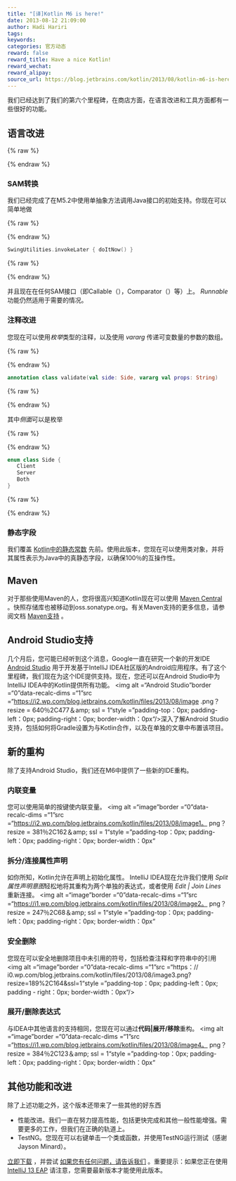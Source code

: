```yaml
---
title: "[译]Kotlin M6 is here!"
date: 2013-08-12 21:09:00
author: Hadi Hariri
tags:
keywords:
categories: 官方动态
reward: false
reward_title: Have a nice Kotlin!
reward_wechat:
reward_alipay:
source_url: https://blog.jetbrains.com/kotlin/2013/08/kotlin-m6-is-here/
---
```


我们已经达到了我们的第六个里程碑，在商店方面，在语言改进和工具方面都有一些很好的功能。<span id =“more-1155”> </span>
## 语言改进


{% raw %}
<p><a name="SAM-conversions"></a></p>
{% endraw %}

### SAM转换

我们已经完成了在M5.2中使用单抽象方法调用Java接口的初始支持。你现在可以简单地做

{% raw %}
<p></p>
{% endraw %}

```kotlin
SwingUtilities.invokeLater { doItNow() }
```

{% raw %}
<p></p>
{% endraw %}

并且现在在任何SAM接口（即Callable（），Comparator（）等）上。 <em> Runnable </em>功能仍然适用于需要的情况。
### 注释改进

您现在可以使用<em>枚举</em>类型的注释，以及使用<em> vararg </em>传递可变数量的参数的数组。

{% raw %}
<p></p>
{% endraw %}

```kotlin
annotation class validate(val side: Side, vararg val props: String)
```

{% raw %}
<p></p>
{% endraw %}

其中<em>侧面</em>可以是枚举

{% raw %}
<p></p>
{% endraw %}

```kotlin
enum class Side {
   Client
   Server
   Both
}
```

{% raw %}
<p></p>
{% endraw %}

### 静态字段

我们覆盖 [Kotlin中的静态常数](http://blog.jetbrains.com/kotlin/2013/06/static-constants-in-kotlin/) 先前。使用此版本，您现在可以使用类对象，并将其属性表示为Java中的真静态字段，以确保100％的互操作性。
## Maven

对于那些使用Maven的人，您将很高兴知道Kotlin现在可以使用 [Maven Central](http://www.maven.org) 。快照存储库也被移动到oss.sonatype.org。有关Maven支持的更多信息，请参阅文档 [Maven支持](http://confluence.jetbrains.com/display/Kotlin/Kotlin+Build+Tools#KotlinBuildTools-Maven) 。
## Android Studio支持

几个月后，您可能已经听到这个消息，Google一直在研究一个新的开发IDE [Android Studio](http://developer.android.com/sdk/installing/studio.html) 用于开发基于IntelliJ IDEA社区版的Android应用程序。有了这个里程碑，我们现在为这个IDE提供支持。现在，您还可以在Android Studio中为IntelliJ IDEA中的Kotlin提供所有功能。 <img alt =“Android Studio”border =“0”data-recalc-dims =“1”src =“https://i2.wp.com/blog.jetbrains.com/kotlin/files/2013/08/image .png？resize = 640％2C477＆amp; ssl = 1“style =”padding-top：0px; padding-left：0px; padding-right：0px; border-width：0px“/>深入了解Android Studio支持，包括如何将Gradle设置为与Kotlin合作，以及在单独的文章中布置该项目。
## 新的重构

除了支持Android Studio，我们还在M6中提供了一些新的IDE重构。
### 内联变量

您可以使用简单的按键使内联变量。 <img alt =“image”border =“0”data-recalc-dims =“1”src =“https://i2.wp.com/blog.jetbrains.com/kotlin/files/2013/08/image1。 png？resize = 381％2C162＆amp; ssl = 1“style =”padding-top：0px; padding-left：0px; padding-right：0px; border-width：0px“
### 拆分/连接属性声明

如你所知，Kotlin允许在声明上初始化属性。 IntelliJ IDEA现在允许我们使用<em> Split属性声明意图</em>轻松地将其重构为两个单独的表达式，或者使用<em> Edit | Join Lines </em>重新连接。 <img alt =“image”border =“0”data-recalc-dims =“1”src =“https://i1.wp.com/blog.jetbrains.com/kotlin/files/2013/08/image2。 png？resize = 247％2C68＆amp; ssl = 1“style =”padding-top：0px; padding-left：0px; padding-right：0px; border-width：0px“
### 安全删除

您现在可以安全地删除项目中未引用的符号，包括检查注释和字符串中的引用<img alt =“image”border =“0”data-recalc-dims =“1”src =“https：// i0.wp.com/blog.jetbrains.com/kotlin/files/2013/08/image3.png?resize=189%2C164&amp;ssl=1“style =”padding-top：0px; padding-left：0px; padding -  right：0px; border-width：0px“/>
### 展开/删除表达式

与IDEA中其他语言的支持相同，您现在可以通过<strong>代码|展开/移除</strong>重构。 <img alt =“image”border =“0”data-recalc-dims =“1”src =“https://i1.wp.com/blog.jetbrains.com/kotlin/files/2013/08/image4。 png？resize = 384％2C123＆amp; ssl = 1“style =”padding-top：0px; padding-left：0px; padding-right：0px; border-width：0px“
## 其他功能和改进

除了上述功能之外，这个版本还带来了一些其他的好东西

* 性能改进。我们一直在努力提高性能，包括更快完成和其他一般性能增强。需要更多的工作，但我们在正确的轨道上。
* TestNG。您现在可以右键单击一个类或函数，并使用TestNG运行测试（感谢Jayson Minard）。

<span> <a href="http://plugins.jetbrains.com/plugin?pr=idea&amp;pluginId=6954">立即下载</a> </span>，并尝试 [如果您有任何问题，请告诉我们](http://youtrack.jetbrains.com/issues/kotlin) 。重要提示：如果您正在使用 [IntelliJ 13 EAP](http://eap.jetbrains.com/idea) 请注意，您需要最新版本才能使用此版本。

